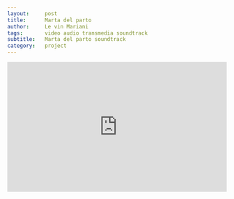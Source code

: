 ```yaml
---
layout:     post
title:      Marta del parto
author:     Le vin Mariani
tags: 		video audio transmedia soundtrack
subtitle:  	Marta del parto soundtrack
category:   project
---
```

<!-- Start Writing Below in Markdown -->

<iframe width="100%" height="300" scrolling="no" frameborder="no" allow="autoplay" src="https://w.soundcloud.com/player/?url=https%3A//api.soundcloud.com/tracks/497798571&color=%23ff5500&auto_play=false&hide_related=false&show_comments=true&show_user=true&show_reposts=false&show_teaser=true&visual=true"></iframe>












